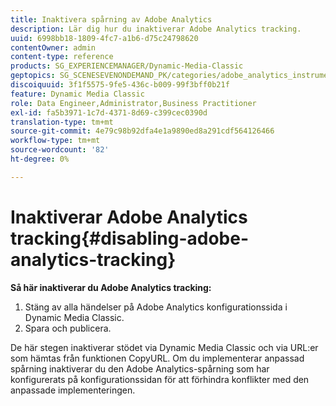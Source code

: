 ```yaml
---
title: Inaktivera spårning av Adobe Analytics
description: Lär dig hur du inaktiverar Adobe Analytics tracking.
uuid: 6998bb18-1809-4fc7-a1b6-d75c24798620
contentOwner: admin
content-type: reference
products: SG_EXPERIENCEMANAGER/Dynamic-Media-Classic
geptopics: SG_SCENESEVENONDEMAND_PK/categories/adobe_analytics_instrumentation_kit
discoiquuid: 3f1f5575-9fe5-436c-b009-99f3bff0b21f
feature: Dynamic Media Classic
role: Data Engineer,Administrator,Business Practitioner
exl-id: fa5b3971-1c7d-4371-8d69-c399cec0390d
translation-type: tm+mt
source-git-commit: 4e79c98b92dfa4e1a9890ed8a291cdf564126466
workflow-type: tm+mt
source-wordcount: '82'
ht-degree: 0%

---
```


# Inaktiverar Adobe Analytics tracking{#disabling-adobe-analytics-tracking}

**Så här inaktiverar du Adobe Analytics tracking:**

1. Stäng av alla händelser på Adobe Analytics konfigurationssida i Dynamic Media Classic.
1. Spara och publicera.

De här stegen inaktiverar stödet via Dynamic Media Classic och via URL:er som hämtas från funktionen CopyURL. Om du implementerar anpassad spårning inaktiverar du den Adobe Analytics-spårning som har konfigurerats på konfigurationssidan för att förhindra konflikter med den anpassade implementeringen.
